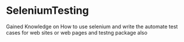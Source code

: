 # SeleniumTesting
Gained Knowledge on How to use selenium and write the automate test cases for web sites or web pages and testng package also
